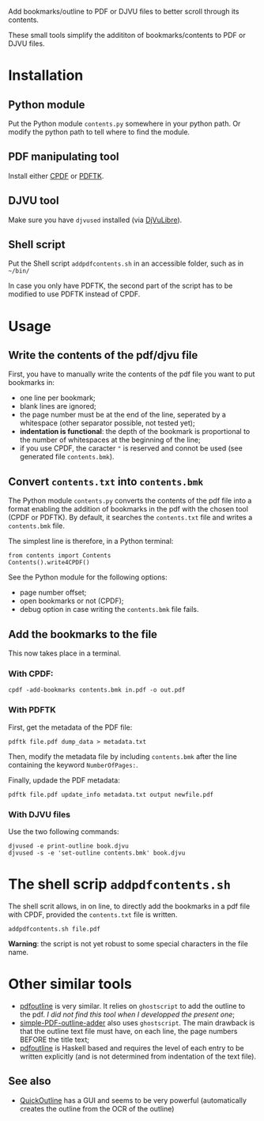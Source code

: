 Add bookmarks/outline to PDF or DJVU files to better scroll through its contents.

These small tools simplify the addititon of bookmarks/contents to PDF or DJVU files.

# Installation
## Python module
Put the Python module `contents.py` somewhere in your python path. Or modify the python path to tell where to find the module.

## PDF manipulating tool
Install either [CPDF](https://community.coherentpdf.com/) or [PDFTK](https://www.pdflabs.com/tools/pdftk-server/).

## DJVU tool
Make sure you have `djvused` installed (via [DjVuLibre](http://djvu.sourceforge.net/index.html)).

## Shell script
Put the Shell script `addpdfcontents.sh` in an accessible folder, such as in `~/bin/`

In case you only have PDFTK, the second part of the script has to be modified to use PDFTK instead of CPDF.

# Usage
## Write the contents of the pdf/djvu file
First, you have to manually write the contents of the pdf file you want to put bookmarks in:

* one line per bookmark;
* blank lines are ignored;
* the page number must be at the end of the line, seperated by a whitespace (other separator possible, not tested yet);
* **indentation is functional**: the depth of the bookmark is proportional to the number of whitespaces at the beginning of the line;
* if you use CPDF, the caracter `"` is reserved and connot be used (see generated file `contents.bmk`).

## Convert  `contents.txt` into `contents.bmk`
The Python module `contents.py` converts the contents of the pdf file into a format enabling the addition  of bookmarks in the pdf with the chosen tool (CPDF or PDFTK). By default, it searches the `contents.txt` file and writes a `contents.bmk` file.

The simplest line is therefore, in a Python terminal:
```
from contents import Contents
Contents().write4CPDF()
```

See the Python module for the following options:

* page number offset;
* open bookmarks or not (CPDF);
* debug option in case writing the `contents.bmk` file fails.

## Add the bookmarks to the file
This now takes place in 
a terminal.

### With CPDF:
```
cpdf -add-bookmarks contents.bmk in.pdf -o out.pdf
```

### With PDFTK
First, get the metadata of the PDF file:
```
pdftk file.pdf dump_data > metadata.txt
```

Then, modify the metadata file by including `contents.bmk` after the line containing the keyword `NumberOfPages:`.

Finally, updade the PDF metadata:
```
pdftk file.pdf update_info metadata.txt output newfile.pdf
```

### With DJVU files
Use the two following commands:
```
djvused -e print-outline book.djvu
djvused -s -e 'set-outline contents.bmk' book.djvu
```

# The shell scrip `addpdfcontents.sh`
The shell scrit allows, in on line, to directly add the bookmarks in a pdf file with CPDF, provided the `contents.txt` file is written.
```
addpdfcontents.sh file.pdf
```

**Warning**: the script is not yet robust to some special characters in the file name.


# Other similar tools

- [pdfoutline](https://github.com/yutayamamoto/pdfoutline) is very similar. It relies on `ghostscript` to add the outline to the pdf. *I did not find this tool when I developped the present one*;
- [simple-PDF-outline-adder](https://github.com/OpossumDaemon/simple-PDF-outline-adder) also uses `ghostscript`. The main drawback is that the outline text file must have, on each line, the page numbers BEFORE the title text; 
- [pdfoutline](https://github.com/eugmes/pdfoutline) is Haskell based and requires the level of each entry to be written explicitly (and is not determined from indentation of the text file).

## See also

- [QuickOutline](https://github.com/ririv/QuickOutline) has a GUI and seems to be very powerful (automatically creates the outline from the OCR of the outline)


